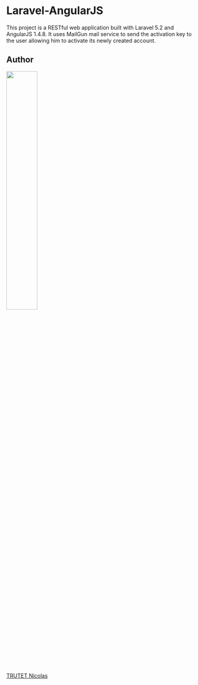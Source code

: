 # Laravel-AngularJS
This project is a RESTful web application built with Laravel 5.2 and AngularJS 1.4.8. It uses MailGun mail service to send the activation key to the user allowing him to activate its newly created account.


## Author

<img src="https://lh3.googleusercontent.com/_MSNJFResfYay4SDLyworuySUzW7yDiBoB8lsJCXOF3bzWDbuYIgNpAl1o24KqcJP94ZZn6ueGQ9wm_dsc8NJEzkZlCGvjub5YDVJoq8KKKHNgQL0PXTWQ7Q_IROIRfVIRVFWyEnAB2tdRb0Kpu_hkIMG4NzJ2J4p8WTKI563OLlu7qMMb3J5A0qM6kuojcG6d1epVyB_2BkOqIAU4S4yxEiYObLqm4tI-18fthpLIR5IKlZRdW-0iN9ZpCNv9xs_fRGRs4XtrUzjsv5GTqzjk0ScXpGU5K2Eba-UE3oQx_LBJz9kAdODuuUeZU6lCHli-f6O5OSCTHzbDQ6m6twHdYjAfGY164Ntg8csUMwqGrQPaZEFxyjZHP3u4FQch_3rjzcUjH3lb8sA6XRcOAk9e00GV_4IskMZS_EcN-VHBmAN2Yd1HWZZwhX1BfG5n-3C-9Ow6LRJxoS2bs3CDzn4RQqDjYBS0xb-ThQI3Ibxt7p7jay3moyYdM3TbIgs56HMTukKXCF9nFd2ylfkj-JPHkv1_Xw1_Ko8kXcbmJQmECATdL-q_5_oE5YSK6mFdbAs2rlBEw3g4sddqzfhMSwkHzcJbeBNumK6D62AUiDNlLhOe-GYeE=w1932-h1776-no" width="40%">

<a href="http://www.nicolastrutet.com/">TRUTET Nicolas</a>

